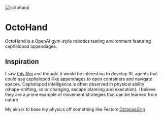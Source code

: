 ![octohand](https://github.com/SioKCronin/akko/blob/master/media/akko.jpg)

# OctoHand

OctoHand is a OpenAI gym-style robotics testing environment featuring cephalopod appendages. 

## Inspiration

I saw [this film](https://www.youtube.com/watch?v=Z0iUlWnon9Y) and thought it would be interesting to develop RL agents that could use cephalopod-like appendages to open containers and navigate spaces. Cephalopod intelligence is often observed in physical ability (shape-shifting, color changing, escape planning and execution). I believe they are a prime example of movement strategies that can be learned from nature. 

My aim is to base my physics off something like Festo's [OctopusGrip](https://www.festo.com/group/en/cms/12745.htm)


